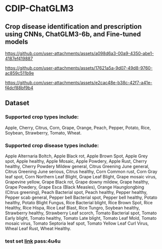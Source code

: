 # CDIP-ChatGLM3
## Crop disease identification and prescription using CNNs, ChatGLM3-6b, and Fine-tuned models

https://github.com/user-attachments/assets/a098d6a3-00a9-4350-abe1-4187ef419887


https://github.com/user-attachments/assets/17621a5a-9d07-49d8-9760-ac859c511b9e


https://github.com/user-attachments/assets/e2cac48e-b38c-42f7-a41e-f4dcf88bf9b4

## Dataset
### Supported crop types include:
 Apple, Cherry, Citrus, Corn, Grape, Orange, Peach, Pepper, Potato, Rice, Soybean, Strawberry, Tomato, Wheat.
### Supported crop disease types include: 
Apple Alternaria Boltch, Apple Black rot, Apple Brown Spot, Apple Grey spot, Apple healthy, Apple Mosaic, Apple Powdery, Apple Rust, Cherry healthy, Cherry Powdery Mildew general, Citrus Greening June general, Citrus Greening June serious, Citrus healthy, Corn Common rust, Corn Gray leaf spot, Corn Northern Leaf Blight, Grape Leaf Blight, Grape mosaic virus, Grapevine yellow, Grape Black rot, Grape downy mildew, Grape healthy, Grape Powdery, Grape Esca (Black Measles), Orange Haunglongbing (Citrus greening), Peach Bacterial spot, Peach healthy, Pepper healthy, Pepper scab general, Pepper bell Bacterial spot, Pepper bell healthy, Potato healthy, Potato Blight Fungus, Rice Bacterial blight, Rice Brown Spot, Rice Healthy, Rice Hispa, Rice Leaf Blast, Rice Tungro, Soybean healthy, Strawberry healthy, Strawberry Leaf scorch, Tomato Bacterial spot, Tomato Early blight, Tomato healthy, Tomato Late blight, Tomato Leaf Mold, Tomato mosaic virus, Tomato Septoria leaf spot, Tomato Yellow Leaf Curl Virus, Wheal Leaf Rust, Wheat Healthy.
### test set [link](https://pan.baidu.com/s/1TWBZQhWv4S4BPTrzEdQ9Aw) pass:4u4u

